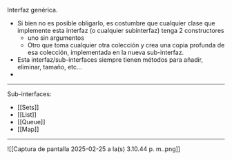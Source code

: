 Interfaz genérica.
- Si bien no es posible obligarlo, es costumbre que cualquier clase que implemente esta interfaz (o cualquier subinterfaz) tenga 2 constructores
	- uno sin argumentos
	- Otro que toma cualquier otra colección y crea una copia profunda de esa colección, implementada en la nueva sub-interfaz.
- Esta interfaz/sub-interfaces siempre tienen métodos para añadir, eliminar, tamaño, etc...
- 
***
Sub-interfaces: 
- [[Sets]]
- [[List]]
- [[Queue]]
- [[Map]]
***
![[Captura de pantalla 2025-02-25 a la(s) 3.10.44 p. m..png]]